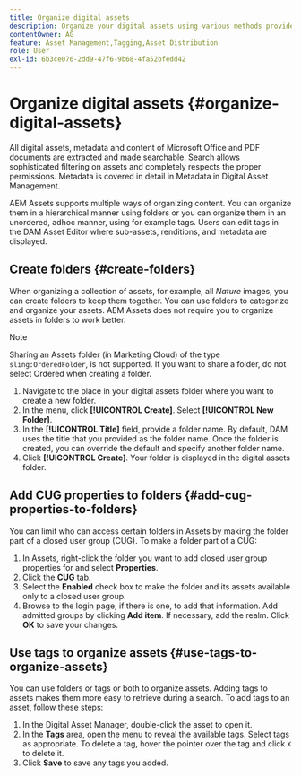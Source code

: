 ```yaml
---
title: Organize digital assets
description: Organize your digital assets using various methods provided in Adobe Experience Manager Assets.
contentOwner: AG
feature: Asset Management,Tagging,Asset Distribution
role: User
exl-id: 6b3ce076-2dd9-47f6-9b68-4fa52bfedd42
---
```

# Organize digital assets {#organize-digital-assets}

All digital assets, metadata and content of Microsoft Office and PDF documents are extracted and made searchable. Search allows sophisticated filtering on assets and completely respects the proper permissions. Metadata is covered in detail in Metadata in Digital Asset Management.

AEM Assets supports multiple ways of organizing content. You can organize them in a hierarchical manner using folders or you can organize them in an unordered, adhoc manner, using for example tags. Users can edit tags in the DAM Asset Editor where sub-assets, renditions, and metadata are displayed.

## Create folders {#create-folders}

When organizing a collection of assets, for example, all *Nature* images, you can create folders to keep them together. You can use folders to categorize and organize your assets. AEM Assets does not require you to organize assets in folders to work better.

>[!NOTE]
>
>Sharing an Assets folder (in Marketing Cloud) of the type `sling:OrderedFolder`, is not supported. If you want to share a folder, do not select Ordered when creating a folder.

1. Navigate to the place in your digital assets folder where you want to create a new folder.
1. In the menu, click **[!UICONTROL Create]**. Select **[!UICONTROL New Folder]**.
1. In the **[!UICONTROL Title]** field, provide a folder name. By default, DAM uses the title that you provided as the folder name. Once the folder is created, you can override the default and specify another folder name.
1. Click **[!UICONTROL Create]**. Your folder is displayed in the digital assets folder.

## Add CUG properties to folders {#add-cug-properties-to-folders}

You can limit who can access certain folders in Assets by making the folder part of a closed user group (CUG). To make a folder part of a CUG:

1. In Assets, right-click the folder you want to add closed user group properties for and select **Properties**.  
1. Click the **CUG** tab.
1. Select the **Enabled** check box to make the folder and its assets available only to a closed user group.  
1. Browse to the login page, if there is one, to add that information. Add admitted groups by clicking **Add item**. If necessary, add the realm. Click **OK** to save your changes.

## Use tags to organize assets {#use-tags-to-organize-assets}

You can use folders or tags or both to organize assets. Adding tags to assets makes them more easy to retrieve during a search. To add tags to an asset, follow these steps:

1. In the Digital Asset Manager, double-click the asset to open it.
1. In the **Tags** area, open the menu to reveal the available tags. Select tags as appropriate. To delete a tag, hover the pointer over the tag and click `X` to delete it.
1. Click **Save** to save any tags you added.
